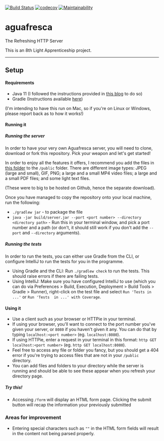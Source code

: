 [![Build Status](https://travis-ci.org/codeidoscope/aguafresca.png)](https://travis-ci.org/codeidoscope/aguafresca) [![codecov](https://codecov.io/gh/codeidoscope/aguafresca/branch/master/graph/badge.svg)](https://codecov.io/gh/codeidoscope/aguafresca) [![Maintainability](https://api.codeclimate.com/v1/badges/ad7ff723d172b8b0eb36/maintainability)](https://codeclimate.com/github/codeidoscope/aguafresca/maintainability)

# aguafresca
The Refreshing HTTP Server

This is an 8th Light Apprenticeship project.

-----

## Setup

#### Requirements
- Java 11 (I followed the instructions provided in [this blog](https://solarianprogrammer.com/2018/09/28/installing-openjdk-macos/) to do so)
- Gradle (Instructions available [here](https://gradle.org/install/))

(I'm intending to have this run on Mac, so if you're on Linux or Windows, please report back as to how it works!)

#### Running it

##### Running the server

In order to have your very own Aguafresca server, you will need to clone, download or fork this repository.
Pick your weapon and let's get started!

In order to enjoy all the features it offers, I recommend you add the files in 
[this folder](https://drive.google.com/file/d/1Mwj8RdqFh2zgtP9DtBGt4bkZLIYCgb_u/view?usp=sharing) to the `/public` folder.
There are different image types: JPEG (large and small), GIF, PNG; a large and a small MP4 video files; a large and a
small PDF files; and some light text files.

(These were to big to be hosted on Github, hence the separate download).

Once you have managed to copy the repository onto your local machine, run the following:
- `./gradlew jar` - to package the file
- `java -jar build/server.jar --port <port number> --directory <directory path>` - Run this in your terminal window,
and pick a port number and a path (or don't, it should still work if you don't add the `--port` and `--directory` 
arguments).

##### Running the tests
In order to run the tests, you can either use Gradle from the CLI, or configure IntelliJ to run the tests for you in the
programme.

- Using Gradle and the CLI: Run `./gradlew check` to run the tests. This should raise errors if there are failing tests.
- Using IntelliJ: Make sure you have configured IntelliJ to use (which you can do via Preferences > Build, Execution, 
Deployment > Build Tools > Gradle > Runner), right-click on the test file and select `Run 'Tests in ...'` or `Run 'Tests 
in ...' with Coverage`.

#### Using it

- Use a client such as your browser or HTTPie in your terminal.
- If using your browser, you'll want to connect to the port number you've given your server, or `8080` if you haven't 
given it any. You can do that by typing `localhost:<port number>` (eg. `localhost:8080`). 
- If using HTTPie, enter a request in your terminal in this format: `http GET localhost:<port number>`
(eg. `http GET localhost:8080`).
- Feel free to access any file or folder you fancy, but you should get a 404 error if you're trying to access files
that are not in your `/public` directory.
- You can add files and folders to your directory while the server is running and should be able to see these appear 
when you refresh your directory page.

##### Try this!

- Accessing `/form` will display an HTML form page. Clicking the submit button will recap the information your previously
submitted

### Areas for improvement

- Entering special characters such as `""` in the HTML form fields will result in the content not being parsed properly.